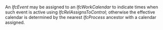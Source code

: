 An _IfcEvent_ may be assigned to an _IfcWorkCalendar_ to indicate times when such event is active using _IfcRelAssignsToControl_; otherwise the effective calendar is determined by the nearest _IfcProcess_ ancestor with a calendar assigned.